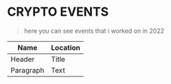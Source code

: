 



# CRYPTO EVENTS

> here you can see events that i worked on in 2022

| Name | Location | 
| ----------- | ----------- |
| Header | Title |
| Paragraph | Text |

